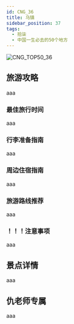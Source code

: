 ```yaml
---
id: CNG_36
title: 乌镇
sidebar_position: 37
tags:
  - 拾柒
  - 中国一生必去的50个地方
---
```

![CNG_TOP50_36](/img/love/CNG_TOP50/36.png)

## 旅游攻略

aaa

### 最佳旅行时间

aaa

### 行李准备指南

aaa

### 周边住宿指南

aaa

### 旅游路线推荐

aaa

### ！！！注意事项

aaa

## 景点详情

aaa

## 仇老师专属

aaa
